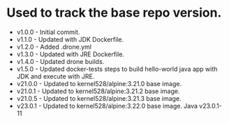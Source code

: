 # Used to track the base repo version.
* v1.0.0 - Initial commit.
* v1.1.0 - Updated with JDK Dockerfile.
* v1.2.0 - Added .drone.yml
* v1.3.0 - Updated with JRE Dockerfile.
* v1.4.0 - Updated drone builds.
* v1.5.0 - Updated docker-tests steps to build hello-world java app with JDK and execute with JRE.
* v21.0.0 - Updated to kernel528/alpine:3.21.0 base image.
* v21.0.1 - Updated to kernel528/alpine:3.21.2 base image.
* v21.0.5 - Updated to kernel528/alpine:3.21.3 base image.
* v23.0.1 - Updated to kernel528/alpine:3.22.0 base image.  Java v23.0.1-11
